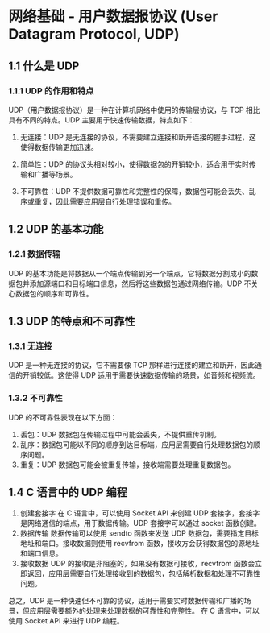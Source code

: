 # 网络基础 - 用户数据报协议 (User Datagram Protocol, UDP)

## 1.1 什么是 UDP

### 1.1.1 UDP 的作用和特点

UDP（用户数据报协议）是一种在计算机网络中使用的传输层协议，与 TCP 相比具有不同的特点。UDP 主要用于快速传输数据，特点如下：

1. 无连接：UDP 是无连接的协议，不需要建立连接和断开连接的握手过程，这使得数据传输更加迅速。

2. 简单性：UDP 的协议头相对较小，使得数据包的开销较小，适合用于实时传输和广播等场景。

3. 不可靠性：UDP 不提供数据可靠性和完整性的保障，数据包可能会丢失、乱序或重复，因此需要应用层自行处理错误和重传。

## 1.2 UDP 的基本功能

### 1.2.1 数据传输

UDP 的基本功能是将数据从一个端点传输到另一个端点，它将数据分割成小的数据包并添加源端口和目标端口信息，然后将这些数据包通过网络传输。UDP 不关心数据包的顺序和可靠性。

## 1.3 UDP 的特点和不可靠性

### 1.3.1 无连接

UDP 是一种无连接的协议，它不需要像 TCP 那样进行连接的建立和断开，因此通信的开销较低。这使得 UDP 适用于需要快速数据传输的场景，如音频和视频流。

### 1.3.2 不可靠性

UDP 的不可靠性表现在以下方面：

1. 丢包：UDP 数据包在传输过程中可能会丢失，不提供重传机制。
2. 乱序：数据包可能以不同的顺序到达目标端，应用层需要自行处理数据包的顺序问题。
3. 重复：UDP 数据包可能会被重复传输，接收端需要处理重复数据包。

## 1.4 C 语言中的 UDP 编程

1. 创建套接字
   在 C 语言中，可以使用 Socket API 来创建 UDP 套接字，套接字是网络通信的端点，用于数据传输。UDP 套接字可以通过 socket 函数创建。
2. 数据传输
   数据传输可以使用 sendto 函数来发送 UDP 数据包，需要指定目标地址和端口。接收数据则使用 recvfrom 函数，接收方会获得数据包的源地址和端口信息。
3. 接收数据
   UDP 的接收是非阻塞的，如果没有数据可接收，recvfrom 函数会立即返回，应用层需要自行处理接收到的数据包，包括解析数据和处理不可靠性问题。

总之，UDP 是一种快速但不可靠的协议，适用于需要实时数据传输和广播的场景，但应用层需要额外的处理来处理数据的可靠性和完整性。
在 C 语言中，可以使用 Socket API 来进行 UDP 编程。
